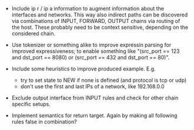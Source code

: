 - Include ip r / ip a information to augment information about the interfaces and networks. This way also indirect paths can be discovered via combinations of INPUT, FORWARD, OUTPUT chains via routing of the host. These probably need to be context sensitive, depending on the considered chain.

- Use tokenizer or something alike to improve expressin parsing for improved expressiveness; to enable something like "(src_port == 123 and dst_port == 8080) or (src_port == 432 and dst_port == 80)".

- Include some heuristics to improve produced example.
  E.g.
  - try to set state to NEW if none is defined (and protocol is tcp or udp)
  - don't use the first and last IPs of a network, like 192.168.0.0

- Exclude output interface from INPUT rules and check for other chain specific setups.

- Implement semantics for return target. Again by making all following rules false in combination?
